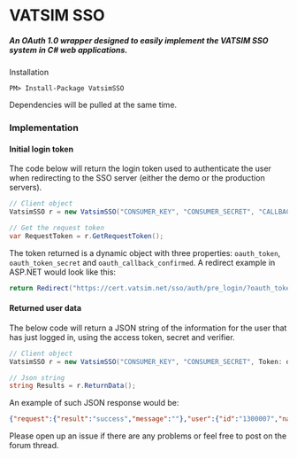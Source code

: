 # VATSIM SSO
##### An OAuth 1.0 wrapper designed to easily implement the VATSIM SSO system in C# web applications.
Installation

    PM> Install-Package VatsimSSO
    
Dependencies will be pulled at the same time.
### Implementation

#### Initial login token
The code below will return the login token used to authenticate the user when redirecting to the SSO server (either the demo or the production servers).
```csharp
// Client object
VatsimSSO r = new VatsimSSO("CONSUMER_KEY", "CONSUMER_SECRET", "CALLBACK_URI");

// Get the request token
var RequestToken = r.GetRequestToken();
```
The token returned is a dynamic object with three properties: `oauth_token`, `oauth_token_secret` and `oauth_callback_confirmed`.
A redirect example in ASP.NET would look like this:
```csharp
return Redirect("https://cert.vatsim.net/sso/auth/pre_login/?oauth_token=" + RequestToken.oauth_token);
```
#### Returned user data
The below code will return a JSON string of the information for the user that has just logged in, using the access token, secret and verifier.
```csharp
// Client object
VatsimSSO r = new VatsimSSO("CONSUMER_KEY", "CONSUMER_SECRET", Token: oauth_token, Verifier: oauth_verifier, TokenSecret: oauth_token_secret);

// Json string
string Results = r.ReturnData();
```
An example of such JSON response would be:
```json
{"request":{"result":"success","message":""},"user":{"id":"1300007","name_first":"7th","name_last":"Test","rating":{"id":"7","short":"C3","long":"Senior Controller","GRP":"Senior Controller"},"pilot_rating":{"rating":"0"},"email":"noreply@vatsim.net","experience":"N","reg_date":"2014-05-14 17:17:26","country":{"code":"GB","name":"United Kingdom"},"region":{"code":"USA-S","name":"South America"},"division":{"code":"CAM","name":"Central America"},"subdivision":{"code":null,"name":null}}}
```
Please open up an issue if there are any problems or feel free to post on the forum thread.
